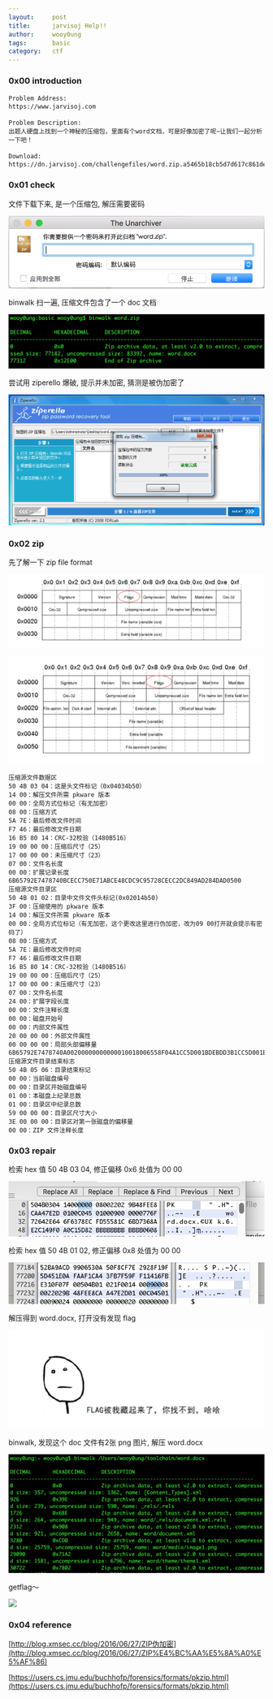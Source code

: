 ```yaml
---
layout:     post
title:      jarvisoj Help!!
author:     wooy0ung
tags: 		basic
category:  	ctf
---
```



### 0x00 introduction

```
Problem Address:
https://www.jarvisoj.com

Problem Description:
出题人硬盘上找到一个神秘的压缩包，里面有个word文档，可是好像加密了呢~让我们一起分析一下吧！

Download:
https://dn.jarvisoj.com/challengefiles/word.zip.a5465b18cb5d7d617c861dee463fe58b
```
<!-- more -->


### 0x01 check

文件下载下来, 是一个压缩包, 解压需要密码

![](/assets/img/ctf/basic/2017-08-06-jarvisoj-help/0x00.png)

binwalk 扫一遍, 压缩文件包含了一个 doc 文档

![](/assets/img/ctf/basic/2017-08-06-jarvisoj-help/0x01.png)

尝试用 ziperello 爆破, 提示并未加密, 猜测是被伪加密了

![](/assets/img/ctf/basic/2017-08-06-jarvisoj-help/0x02.png)


### 0x02 zip

先了解一下 zip file format

![](/assets/img/ctf/basic/2017-08-06-jarvisoj-help/0x03.png)

![](/assets/img/ctf/basic/2017-08-06-jarvisoj-help/0x04.png)

```
压缩源文件数据区 
50 4B 03 04：这是头文件标记（0x04034b50）
14 00：解压文件所需 pkware 版本 
00 00：全局方式位标记（有无加密） 
08 00：压缩方式 
5A 7E：最后修改文件时间 
F7 46：最后修改文件日期 
16 B5 80 14：CRC-32校验（1480B516）
19 00 00 00：压缩后尺寸（25）
17 00 00 00：未压缩尺寸（23）
07 00：文件名长度 
00 00：扩展记录长度 
6B65792E7478740BCECC750E71ABCE48CDC9C95728CECC2DC849AD284DAD0500  
压缩源文件目录区 
50 4B 01 02：目录中文件文件头标记(0x02014b50)  
3F 00：压缩使用的 pkware 版本 
14 00：解压文件所需 pkware 版本 
00 00：全局方式位标记（有无加密，这个更改这里进行伪加密，改为09 00打开就会提示有密码了） 
08 00：压缩方式 
5A 7E：最后修改文件时间 
F7 46：最后修改文件日期 
16 B5 80 14：CRC-32校验（1480B516）
19 00 00 00：压缩后尺寸（25）
17 00 00 00：未压缩尺寸（23）
07 00：文件名长度 
24 00：扩展字段长度 
00 00：文件注释长度 
00 00：磁盘开始号 
00 00：内部文件属性 
20 00 00 00：外部文件属性 
00 00 00 00：局部头部偏移量 
6B65792E7478740A00200000000000010018006558F04A1CC5D001BDEBDD3B1CC5D001BDEBDD3B1CC5D001  
压缩源文件目录结束标志 
50 4B 05 06：目录结束标记 
00 00：当前磁盘编号 
00 00：目录区开始磁盘编号 
01 00：本磁盘上纪录总数 
01 00：目录区中纪录总数 
59 00 00 00：目录区尺寸大小 
3E 00 00 00：目录区对第一张磁盘的偏移量 
00 00：ZIP 文件注释长度
```

### 0x03 repair

检索 hex 值 50 4B 03 04, 修正偏移 0x6 处值为 00 00

![](/assets/img/ctf/basic/2017-08-06-jarvisoj-help/0x05.png)

检索 hex 值 50 4B 01 02, 修正偏移 0x8 处值为 00 00

![](/assets/img/ctf/basic/2017-08-06-jarvisoj-help/0x06.png)

解压得到 word.docx, 打开没有发现 flag

![](/assets/img/ctf/basic/2017-08-06-jarvisoj-help/0x07.png)

binwalk, 发现这个 doc 文件有2张 png 图片, 解压 word.docx

![](/assets/img/ctf/basic/2017-08-06-jarvisoj-help/0x08.png)

getflag～

![](/assets/img/ctf/basic/2017-08-06-jarvisoj-help/0x09.png)


### 0x04 reference

[http://blog.xmsec.cc/blog/2016/06/27/ZIP伪加密](http://blog.xmsec.cc/blog/2016/06/27/ZIP%E4%BC%AA%E5%8A%A0%E5%AF%86)

[https://users.cs.jmu.edu/buchhofp/forensics/formats/pkzip.html](https://users.cs.jmu.edu/buchhofp/forensics/formats/pkzip.html)